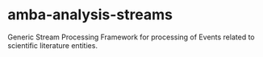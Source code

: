 # amba-analysis-streams
Generic Stream Processing Framework for processing of Events related to scientific literature entities.
